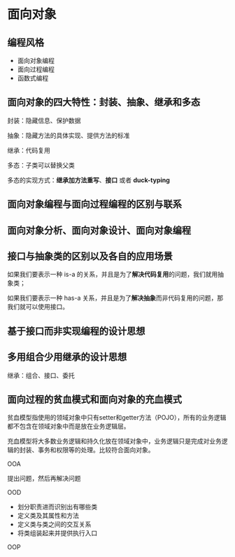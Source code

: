 # 面向对象

## 编程风格

- 面向对象编程
- 面向过程编程
- 函数式编程

## 面向对象的四大特性：封装、抽象、继承和多态

封装：隐藏信息、保护数据

抽象：隐藏方法的具体实现、提供方法的标准

继承：代码复用

多态：子类可以替换父类

多态的实现方式：**继承加方法重写**、**接口** 或者 **duck-typing**

## 面向对象编程与面向过程编程的区别与联系

## 面向对象分析、面向对象设计、面向对象编程

## 接口与抽象类的区别以及各自的应用场景

如果我们要表示一种 is-a 的关系，并且是为了**解决代码复用**的问题，我们就用抽象类；

如果我们要表示一种 has-a 关系，并且是为了**解决抽象**而非代码复用的问题，那我们就可以使用接口。

## 基于接口而非实现编程的设计思想

## 多用组合少用继承的设计思想

继承：组合、接口、委托

## 面向过程的贫血模式和面向对象的充血模式

贫血模型指使用的领域对象中只有setter和getter方法（POJO），所有的业务逻辑都不包含在领域对象中而是放在业务逻辑层。

充血模型将大多数业务逻辑和持久化放在领域对象中，业务逻辑只是完成对业务逻辑的封装、事务和权限等的处理。比较符合面向对象。

OOA

提出问题，然后再解决问题

OOD

- 划分职责进而识别出有哪些类
- 定义类及其属性和方法
- 定义类与类之间的交互关系
- 将类组装起来并提供执行入口

OOP